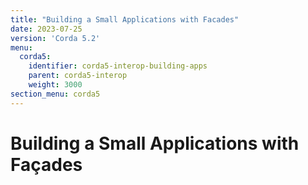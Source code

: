 ```yaml
---
title: "Building a Small Applications with Facades"
date: 2023-07-25
version: 'Corda 5.2'
menu:
  corda5:
    identifier: corda5-interop-building-apps
    parent: corda5-interop
    weight: 3000
section_menu: corda5
---
```


# Building a Small Applications with Façades
